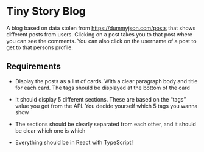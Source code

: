 # Tiny Story Blog

A blog based on data stolen from https://dummyjson.com/posts that shows different posts from users. Clicking on a post takes you to that post where you can see the comments. You can also click on the username of a post to get to that persons profile.

## Requirements
- Display the posts as a list of cards. With a clear paragraph body and title for each card. The tags should be displayed at the bottom of the card

- It should display 5 different sections. These are based on the “tags” value you get from the API. You decide yourself which 5 tags you wanna show

- The sections should be clearly separated from each other, and it should be clear which one is which

- Everything should be in React with TypeScript!
